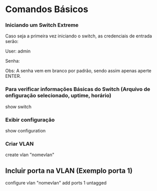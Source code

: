# Comandos Básicos

### Iniciando um Switch Extreme

Caso seja a primeira vez iniciando o switch, as credenciais de entrada serão:

User: admin

Senha:

Obs: A senha vem em branco por padrão, sendo assim apenas aperte ENTER.

### Para verificar informações Básicas do Switch (Arquivo de onfiguração selecionado, uptime, horário)

show switch

### Exibir configuração

show configuration

### Criar VLAN

create vlan "nomevlan"

## Incluir porta na VLAN (Exemplo porta 1)
configure vlan "nomevlan" add ports 1 untagged
